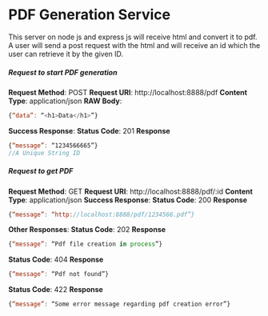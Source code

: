 # PDF Generation Service
This server on node js and express js will receive html and convert it to pdf. A user will send a post request with the html and will receive an id which the user can retrieve it by the given ID.

##### Request to start PDF generation
**Request Method**: POST
**Request URI**: http://localhost:8888/pdf
**Content Type**: application/json
**RAW Body**: 
```javascript
{“data”: “<h1>Data</h1>”}
```
**Success Response**:
**Status Code**: 201
**Response**
```javascript
{“message”: “1234566665”}
//A Unique String ID
```
##### Request to get PDF
**Request Method**: GET
**Request URI**: http://localhost:8888/pdf/:id
**Content Type**: application/json
**Success Response**:
**Status Code**: 200
**Response**
```javascript
{“message”: “http://localhost:8888/pdf/1234566.pdf”}
```
**Other Responses**:
**Status Code**: 202
**Response**
```javascript
{“message”: “Pdf file creation in process”}
```
**Status Code**: 404
**Response**
```javascript
{“message”: “Pdf not found”}
```
**Status Code**: 422
**Response**
```javascript
{“message”: “Some error message regarding pdf creation error”}
```
